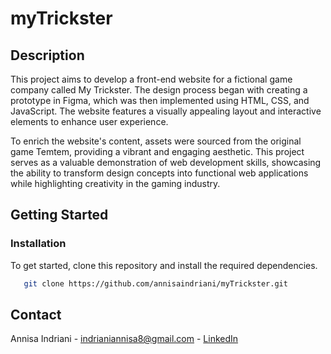 # myTrickster
## Description
This project aims to develop a front-end website for a fictional game company called My Trickster. The design process began with creating a prototype in Figma, which was then implemented using HTML, CSS, and JavaScript. The website features a visually appealing layout and interactive elements to enhance user experience.

To enrich the website's content, assets were sourced from the original game Temtem, providing a vibrant and engaging aesthetic. This project serves as a valuable demonstration of web development skills, showcasing the ability to transform design concepts into functional web applications while highlighting creativity in the gaming industry.
## Getting Started

### Installation
To get started, clone this repository and install the required dependencies.
```bash
   git clone https://github.com/annisaindriani/myTrickster.git
```

## Contact
Annisa Indriani - indrianiannisa8@gmail.com - [LinkedIn](https://www.linkedin.com/in/annisaindriani)
